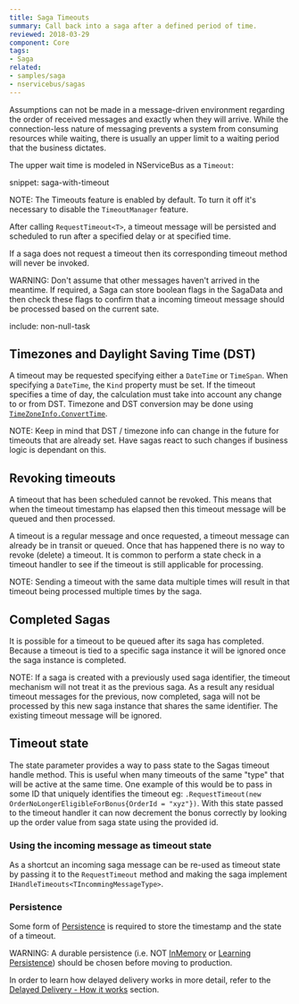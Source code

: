 ```yaml
---
title: Saga Timeouts
summary: Call back into a saga after a defined period of time.
reviewed: 2018-03-29
component: Core
tags:
- Saga
related:
- samples/saga
- nservicebus/sagas
---
```


Assumptions can not be made in a message-driven environment regarding the order of received messages and exactly when they will arrive. While the connection-less nature of messaging prevents a system from consuming resources while waiting, there is usually an upper limit to a waiting period that the business dictates. 

The upper wait time is modeled in NServiceBus as a `Timeout`:

snippet: saga-with-timeout

NOTE: The Timeouts feature is enabled by default. To turn it off it's necessary to disable the `TimeoutManager` feature.

After calling `RequestTimeout<T>`, a timeout message will be persisted and scheduled to run after a specified delay or at specified time.

If a saga does not request a timeout then its corresponding timeout method will never be invoked.

WARNING: Don't assume that other messages haven't arrived in the meantime. If required, a Saga can store boolean flags in the SagaData and then check these flags to confirm that a incoming timeout message should be processed based on the current sate.

include: non-null-task

## Timezones and Daylight Saving Time (DST)

A timeout may be requested specifying either a `DateTime` or `TimeSpan`. When specifying a `DateTime`, the `Kind` property must be set. If the timeout specifies a time of day, the calculation must take into account any change to or from DST. Timezone and DST conversion may be done using [`TimeZoneInfo.ConvertTime`](https://docs.microsoft.com/en-us/dotnet/api/system.timezoneinfo.converttime).

NOTE: Keep in mind that DST / timezone info can change in the future for timeouts that are already set. Have sagas react to such changes if business logic is dependant on this.

## Revoking timeouts

A timeout that has been scheduled cannot be revoked. This means that when the timeout timestamp has elapsed then this timeout message will be queued and then processed.

A timeout is a regular message and once requested, a timeout message can already be in transit or queued. Once that has happened there is no way to revoke (delete) a timeout. It is common to perform a state check in a timeout handler to see if the timeout is still applicable for processing.

NOTE: Sending a timeout with the same data multiple times will result in that timeout being processed multiple times by the saga.


## Completed Sagas

It is possible for a timeout to be queued after its saga has completed. Because a timeout is tied to a specific saga instance it will be ignored once the saga instance is completed.

NOTE: If a saga is created with a previously used saga identifier, the timeout mechanism will not treat it as the previous saga. As a result any residual timeout messages for the previous, now completed, saga will not be processed by this new saga instance that shares the same identifier. The existing timeout message will be ignored.


## Timeout state

The state parameter provides a way to pass state to the Sagas timeout handle method. This is useful when many timeouts of the same "type" that will be active at the same time. One example of this would be to pass in some ID that uniquely identifies the timeout eg: `.RequestTimeout(new OrderNoLongerEligibleForBonus{OrderId = "xyz"})`. With this state passed to the timeout handler it can now decrement the bonus correctly by looking up the order value from saga state using the provided id.

### Using the incoming message as timeout state

As a shortcut an incoming saga message can be re-used as timeout state by passing it to the `RequestTimeout` method and making the saga implement `IHandleTimeouts<TIncommingMessageType>`.


### Persistence

Some form of [Persistence](/persistence/) is required to store the timestamp and the state of a timeout.

WARNING: A durable persistence (i.e. NOT [InMemory](/persistence/in-memory.md) or [Learning Persistence](/persistence/learning/)) should be chosen before moving to production.

In order to learn how delayed delivery works in more detail, refer to the [Delayed Delivery - How it works](/nservicebus/messaging/delayed-delivery.md#how-it-works) section.
